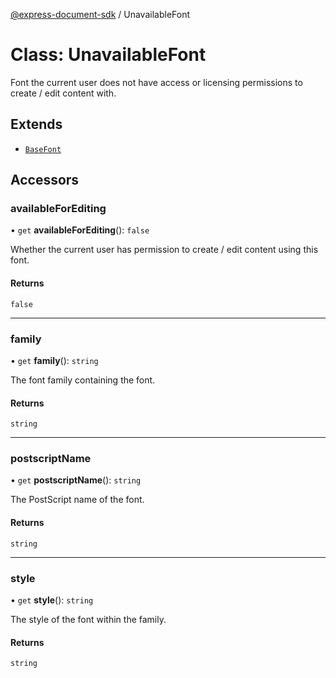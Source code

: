 [@express-document-sdk](../overview.md) / UnavailableFont

# Class: UnavailableFont

Font the current user does not have access or licensing permissions to create / edit content with.

## Extends

-   [`BaseFont`](BaseFont.md)

## Accessors

### availableForEditing

• `get` **availableForEditing**(): `false`

Whether the current user has permission to create / edit content using this font.

#### Returns

`false`

---

### family

• `get` **family**(): `string`

The font family containing the font.

#### Returns

`string`

---

### postscriptName

• `get` **postscriptName**(): `string`

The PostScript name of the font.

#### Returns

`string`

---

### style

• `get` **style**(): `string`

The style of the font within the family.

#### Returns

`string`
